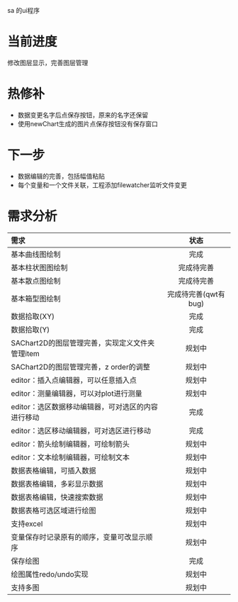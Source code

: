 ﻿sa 的ui程序

# 当前进度

修改图层显示，完善图层管理

# 热修补
- 数据变更名字后点保存按钮，原来的名字还保留
- 使用newChart生成的图片点保存按钮没有保存窗口

# 下一步
- 数据编辑的完善，包括幅值粘贴
- 每个变量和一个文件关联，工程添加filewatcher监听文件变更

# 需求分析

|需求|状态|
|:-|:-:|
|基本曲线图绘制|完成|
|基本柱状图图绘制|完成待完善|
|基本散点图绘制|完成待完善|
|基本箱型图绘制|完成待完善(qwt有bug)|
|数据拾取(XY)|完成|
|数据拾取(Y)|完成|
|SAChart2D的图层管理完善，实现定义文件夹管理item |规划中|
|SAChart2D的图层管理完善，z order的调整 |规划中|
|editor：插入点编辑器，可以任意插入点|规划中|
|editor：测量编辑器，可以对plot进行测量|规划中|
|editor：选区数据移动编辑器，可对选区的内容进行移动|完成|
|editor：选区移动编辑器，可对选区进行移动|完成|
|editor：箭头绘制编辑器，可绘制箭头|规划中|
|editor：文本绘制编辑器，可绘制文本|规划中|
|数据表格编辑，可插入数据|规划中|
|数据表格编辑，多彩显示数据|规划中|
|数据表格编辑，快速搜索数据|规划中|
|数据表格可选区域进行绘图|规划中|
|支持excel|规划中|
|变量保存时记录原有的顺序，变量可改显示顺序|规划中|
|保存绘图|完成|
|绘图属性redo/undo实现|规划中|
|支持多图|规划中|

